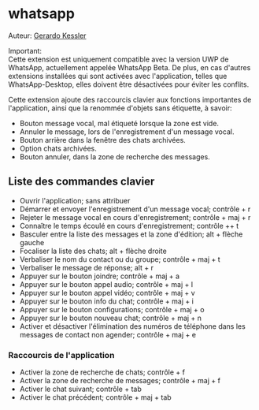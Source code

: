 # whatsapp

Auteur: [Gerardo Kessler](http://gera.ar)  

Important:  
Cette extension est uniquement compatible avec la version UWP de WhatsApp, actuellement appelée WhatsApp Beta. De plus, en cas d'autres extensions installées qui sont activées avec l'application, telles que WhatsApp-Desktop, elles doivent être désactivées pour éviter les conflits.

Cette extension ajoute des raccourcis clavier aux fonctions importantes de l'application, ainsi que la renommée d'objets sans étiquette, à savoir:

* Bouton message vocal, mal étiqueté lorsque la zone est vide.
* Annuler le message, lors de l'enregistrement d'un message vocal.
* Bouton arrière dans la fenêtre des chats archivées.
* Option chats archivées.
* Bouton annuler, dans la zone de recherche des messages.

## Liste des commandes clavier

* Ouvrir l'application; sans attribuer
* Démarrer et envoyer l'enregistrement d'un message vocal; contrôle + r
* Rejeter le message vocal en cours d'enregistrement; contrôle + maj + r
* Connaître le temps écoulé en cours d'enregistrement; contrôle ++ t
* Basculer entre la liste des messages et la zone d'édition; alt + flèche gauche
* Focaliser la liste des chats; alt + flèche droite
* Verbaliser le nom du contact ou du groupe; contrôle + maj + t
* Verbaliser le message de réponse; alt + r
* Appuyer sur le bouton joindre; contrôle + maj + a
* Appuyer sur le bouton appel audio; contrôle + maj + l
* Appuyer sur le bouton appel vidéo; contrôle + maj + v
* Appuyer sur le bouton info du chat; contrôle + maj + i
* Appuyer sur le bouton configurations; contrôle + maj + o
* Appuyer sur le bouton nouveau chat; contrôle + maj + n
* Activer et désactiver l'élimination des numéros de téléphone dans les messages de contact non agender; contrôle + maj + e

### Raccourcis de l'application

* Activer la zone de recherche de chats; contrôle + f
* Activer la zone de recherche de messages; contrôle + maj + f
* Activer le chat suivant; contrôle + tab
* Activer le chat précédent; contrôle + maj + tab
